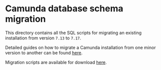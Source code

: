 # Camunda database schema migration

This directory contains all the SQL scripts for migrating an existing installation from version `7.13` to `7.17`.

Detailed guides on how to migrate a Camunda installation from one minor version to another can be found [here](https://docs.camunda.org/manual/latest/update/minor/).

Migration scripts are available for download [here](https://artifacts.camunda.com/ui/native/camunda-bpm/org/camunda/bpm/distro/camunda-sql-scripts/7.17.0/).

